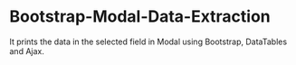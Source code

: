 # Bootstrap-Modal-Data-Extraction
It prints the data in the selected field in Modal using Bootstrap, DataTables and Ajax.
